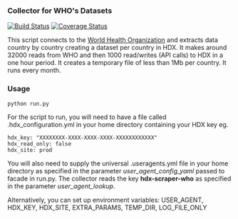 ### Collector for WHO's Datasets
[![Build Status](https://github.com/OCHA-DAP/hdx-scraper-who/workflows/build/badge.svg)](https://github.com/OCHA-DAP/hdx-scraper-who/actions?query=workflow%3Abuild) [![Coverage Status](https://coveralls.io/repos/github/OCHA-DAP/hdx-scraper-who/badge.svg?branch=master&ts=1)](https://coveralls.io/github/OCHA-DAP/hdx-scraper-who?branch=master)

This script connects to the [World Health Organization](http://apps.who.int/gho/data/node.resources.api) and extracts data country by country creating a dataset per country in HDX. It makes around 32000 reads from WHO and then 1000 read/writes (API calls) to HDX in a one hour period. It creates a temporary file of less than 1Mb per country. It runs every month. 


### Usage

    python run.py

For the script to run, you will need to have a file called .hdx_configuration.yml in your home directory containing your HDX key eg.

    hdx_key: "XXXXXXXX-XXXX-XXXX-XXXX-XXXXXXXXXXXX"
    hdx_read_only: false
    hdx_site: prod
    
 You will also need to supply the universal .useragents.yml file in your home directory as specified in the parameter *user_agent_config_yaml* passed to facade in run.py. The collector reads the key **hdx-scraper-who** as specified in the parameter *user_agent_lookup*.
 
 Alternatively, you can set up environment variables: USER_AGENT, HDX_KEY, HDX_SITE, EXTRA_PARAMS, TEMP_DIR, LOG_FILE_ONLY